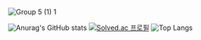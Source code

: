 ![Group 5 (1) 1](https://github.com/Ranranruo/Ranranruo/assets/123725521/79068d77-42b5-4e37-a788-322ec4360e07)

![Anurag's GitHub stats](https://github-readme-stats.vercel.app/api?username=tlsalstjr58&show_icons=true&theme=radical)
[![Solved.ac
프로필](http://mazassumnida.wtf/api/generate_badge?boj=tlsalstjr58)](https://solved.ac/tlsalstjr58)     ![Top Langs](https://github-readme-stats.vercel.app/api/top-langs/?username=anuraghazra&layout=compact)
